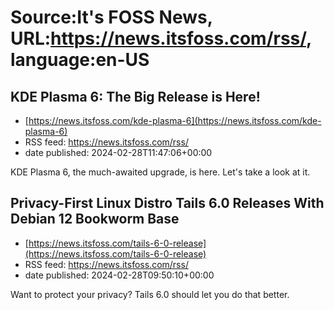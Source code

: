 # Source:It's FOSS News, URL:https://news.itsfoss.com/rss/, language:en-US

## KDE Plasma 6: The Big Release is Here!
 - [https://news.itsfoss.com/kde-plasma-6](https://news.itsfoss.com/kde-plasma-6)
 - RSS feed: https://news.itsfoss.com/rss/
 - date published: 2024-02-28T11:47:06+00:00

KDE Plasma 6, the much-awaited upgrade, is here. Let's take a look at it.

## Privacy-First Linux Distro Tails 6.0 Releases With Debian 12 Bookworm Base
 - [https://news.itsfoss.com/tails-6-0-release](https://news.itsfoss.com/tails-6-0-release)
 - RSS feed: https://news.itsfoss.com/rss/
 - date published: 2024-02-28T09:50:10+00:00

Want to protect your privacy? Tails 6.0 should let you do that better.

